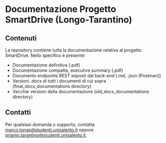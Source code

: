# Documentazione Progetto SmartDrive (Longo-Tarantino)

## Contenuti
La repository contiene tutta la documentazione relativa al progetto SmartDrive. Nello specifico è presente:

- Documentazione definitiva (.pdf)
- Documentazione compatta, executive summary (.pdf)
- Documento endpoints REST esposti dal back-end (.md, .json [Postman])
- Versioni .docx di tutti i documenti di cui sopra (final_docx_documentations directory)
- Vecchie versioni della documentazione (old_docx_documentations directory) 

## Contatti
Per qualsiasi domanda o supporto, contatta [marco.longo@studenti.unisalento.it](mailto:marco.longo@studenti.unisalento.it) oppure [priamo.tarantino@studenti.unisalento.it](mailto:priamo.tarantino@studenti.unisalento.it).